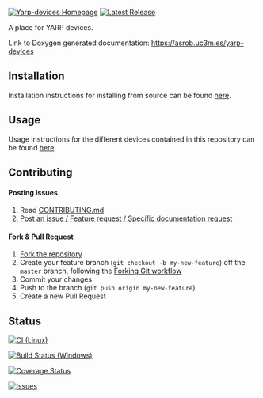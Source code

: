 [![Yarp-devices Homepage](https://img.shields.io/badge/yarp-devices-orange.svg)](https://asrob.uc3m.es/yarp-devices) [![Latest Release](https://img.shields.io/github/tag/asrob-uc3m/yarp-devices.svg?label=Latest%20Release)](https://github.com/asrob-uc3m/yarp-devices/tags)

A place for YARP devices.

Link to Doxygen generated documentation: https://asrob.uc3m.es/yarp-devices

## Installation

Installation instructions for installing from source can be found [here](doc/yarp-devices-install.md).

## Usage
Usage instructions for the different devices contained in this repository can be found [here](doc/yarp-devices-usage.md).

## Contributing

#### Posting Issues

1. Read [CONTRIBUTING.md](CONTRIBUTING.md)
2. [Post an issue / Feature request / Specific documentation request](https://github.com/asrob-uc3m/yarp-devices/issues)

#### Fork & Pull Request

1. [Fork the repository](https://github.com/asrob-uc3m/yarp-devices/fork)
2. Create your feature branch (`git checkout -b my-new-feature`) off the `master` branch, following the [Forking Git workflow](https://www.atlassian.com/git/tutorials/comparing-workflows/forking-workflow)
3. Commit your changes
4. Push to the branch (`git push origin my-new-feature`)
5. Create a new Pull Request

## Status

[![CI (Linux)](https://github.com/asrob-uc3m/yarp-devices/workflows/Continuous%20Integration/badge.svg)](https://github.com/asrob-uc3m/yarp-devices/actions)

[![Build Status (Windows)](https://ci.appveyor.com/api/projects/status/github/asrob-uc3m/yarp-devices?branch=master&svg=true)](https://ci.appveyor.com/project/asrob-uc3m/yarp-devices)

[![Coverage Status](https://coveralls.io/repos/asrob-uc3m/yarp-devices/badge.svg)](https://coveralls.io/r/asrob-uc3m/yarp-devices)

[![Issues](https://img.shields.io/github/issues/asrob-uc3m/yarp-devices.svg?label=Issues)](https://github.com/asrob-uc3m/yarp-devices/issues)
